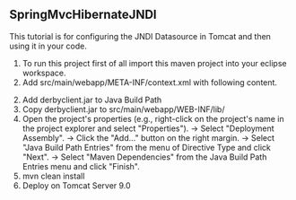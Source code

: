 ## SpringMvcHibernateJNDI

This tutorial is for configuring the JNDI Datasource in Tomcat and then using it in your code.

1. To run this project first of all import this maven project into your eclipse workspace.
2. Add src/main/webapp/META-INF/context.xml with following content.

<Context>
    <Resource 
        name="jdbc/DsWebAppDB" 
        auth="Container" 
        type="javax.sql.DataSource" 
        username="user" 
        password="password" 
        driverClassName="org.apache.derby.jdbc.ClientDriver" 
        url="jdbc:derby://localhost:1527/HibernateDerbyDB;create=true" 
        maxActive="8" 
        maxIdle="4"/>
</Context>

2. Add derbyclient.jar to Java Build Path
3. Copy derbyclient.jar to src/main/webapp/WEB-INF/lib/
4. Open the project's properties (e.g., right-click on the project's name in the project explorer and select "Properties"). -> Select "Deployment Assembly". -> Click the "Add..." button on the right margin. -> Select "Java Build Path Entries" from the menu of Directive Type and click "Next". -> Select "Maven Dependencies" from the Java Build Path Entries menu and click "Finish".
5. mvn clean install
6. Deploy on Tomcat Server 9.0
